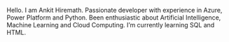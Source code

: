 Hello. I am Ankit Hiremath.
Passionate developer with experience in Azure, Power Platform and Python.
Been enthusiastic about Artificial Intelligence, Machine Learning and Cloud Computing.
I’m currently learning SQL and HTML.
